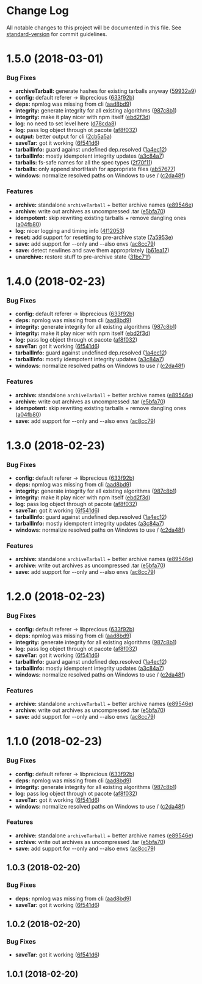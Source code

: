 # Change Log

All notable changes to this project will be documented in this file. See [standard-version](https://github.com/conventional-changelog/standard-version) for commit guidelines.

<a name="1.5.0"></a>
# 1.5.0 (2018-03-01)


### Bug Fixes

* **archiveTarball:** generate hashes for existing tarballs anyway ([59932a9](https://github.com/zkat/my-precious/commit/59932a9))
* **config:** default referer -> libprecious ([633f92b](https://github.com/zkat/my-precious/commit/633f92b))
* **deps:** npmlog was missing from cli ([aad8bd9](https://github.com/zkat/my-precious/commit/aad8bd9))
* **integrity:** generate integrity for all existing algorithms ([987c8b1](https://github.com/zkat/my-precious/commit/987c8b1))
* **integrity:** make it play nicer with npm itself ([ebd2f3d](https://github.com/zkat/my-precious/commit/ebd2f3d))
* **log:** no need to set level here ([d78cda8](https://github.com/zkat/my-precious/commit/d78cda8))
* **log:** pass log object through ot pacote ([af8f032](https://github.com/zkat/my-precious/commit/af8f032))
* **output:** better output for cli ([2cb5a5a](https://github.com/zkat/my-precious/commit/2cb5a5a))
* **saveTar:** got it working ([6f541d6](https://github.com/zkat/my-precious/commit/6f541d6))
* **tarballInfo:** guard against undefined dep.resolved ([1a4ec12](https://github.com/zkat/my-precious/commit/1a4ec12))
* **tarballInfo:** mostly idempotent integrity updates ([a3c84a7](https://github.com/zkat/my-precious/commit/a3c84a7))
* **tarballs:** fs-safe names for all the spec types ([2f70f11](https://github.com/zkat/my-precious/commit/2f70f11))
* **tarballs:** only append shortHash for appropriate files ([ab57677](https://github.com/zkat/my-precious/commit/ab57677))
* **windows:** normalize resolved paths on Windows to use / ([c2da48f](https://github.com/zkat/my-precious/commit/c2da48f))


### Features

* **archive:** standalone `archiveTarball` + better archive names ([e89546e](https://github.com/zkat/my-precious/commit/e89546e))
* **archive:** write out archives as uncompressed .tar ([e5bfa70](https://github.com/zkat/my-precious/commit/e5bfa70))
* **idempotent:** skip rewriting existing tarballs + remove dangling ones ([a04fb80](https://github.com/zkat/my-precious/commit/a04fb80))
* **log:** nicer logging and timing info ([4f12053](https://github.com/zkat/my-precious/commit/4f12053))
* **reset:** add support for resetting to pre-archive state ([7a5953e](https://github.com/zkat/my-precious/commit/7a5953e))
* **save:** add support for --only and --also envs ([ac8cc79](https://github.com/zkat/my-precious/commit/ac8cc79))
* **save:** detect newlines and save them appropriately ([b61ea17](https://github.com/zkat/my-precious/commit/b61ea17))
* **unarchive:** restore stuff to pre-archive state ([31bc71f](https://github.com/zkat/my-precious/commit/31bc71f))



<a name="1.4.0"></a>
# 1.4.0 (2018-02-23)


### Bug Fixes

* **config:** default referer -> libprecious ([633f92b](https://github.com/zkat/my-precious/commit/633f92b))
* **deps:** npmlog was missing from cli ([aad8bd9](https://github.com/zkat/my-precious/commit/aad8bd9))
* **integrity:** generate integrity for all existing algorithms ([987c8b1](https://github.com/zkat/my-precious/commit/987c8b1))
* **integrity:** make it play nicer with npm itself ([ebd2f3d](https://github.com/zkat/my-precious/commit/ebd2f3d))
* **log:** pass log object through ot pacote ([af8f032](https://github.com/zkat/my-precious/commit/af8f032))
* **saveTar:** got it working ([6f541d6](https://github.com/zkat/my-precious/commit/6f541d6))
* **tarballInfo:** guard against undefined dep.resolved ([1a4ec12](https://github.com/zkat/my-precious/commit/1a4ec12))
* **tarballInfo:** mostly idempotent integrity updates ([a3c84a7](https://github.com/zkat/my-precious/commit/a3c84a7))
* **windows:** normalize resolved paths on Windows to use / ([c2da48f](https://github.com/zkat/my-precious/commit/c2da48f))


### Features

* **archive:** standalone `archiveTarball` + better archive names ([e89546e](https://github.com/zkat/my-precious/commit/e89546e))
* **archive:** write out archives as uncompressed .tar ([e5bfa70](https://github.com/zkat/my-precious/commit/e5bfa70))
* **idempotent:** skip rewriting existing tarballs + remove dangling ones ([a04fb80](https://github.com/zkat/my-precious/commit/a04fb80))
* **save:** add support for --only and --also envs ([ac8cc79](https://github.com/zkat/my-precious/commit/ac8cc79))



<a name="1.3.0"></a>
# 1.3.0 (2018-02-23)


### Bug Fixes

* **config:** default referer -> libprecious ([633f92b](https://github.com/zkat/my-precious/commit/633f92b))
* **deps:** npmlog was missing from cli ([aad8bd9](https://github.com/zkat/my-precious/commit/aad8bd9))
* **integrity:** generate integrity for all existing algorithms ([987c8b1](https://github.com/zkat/my-precious/commit/987c8b1))
* **integrity:** make it play nicer with npm itself ([ebd2f3d](https://github.com/zkat/my-precious/commit/ebd2f3d))
* **log:** pass log object through ot pacote ([af8f032](https://github.com/zkat/my-precious/commit/af8f032))
* **saveTar:** got it working ([6f541d6](https://github.com/zkat/my-precious/commit/6f541d6))
* **tarballInfo:** guard against undefined dep.resolved ([1a4ec12](https://github.com/zkat/my-precious/commit/1a4ec12))
* **tarballInfo:** mostly idempotent integrity updates ([a3c84a7](https://github.com/zkat/my-precious/commit/a3c84a7))
* **windows:** normalize resolved paths on Windows to use / ([c2da48f](https://github.com/zkat/my-precious/commit/c2da48f))


### Features

* **archive:** standalone `archiveTarball` + better archive names ([e89546e](https://github.com/zkat/my-precious/commit/e89546e))
* **archive:** write out archives as uncompressed .tar ([e5bfa70](https://github.com/zkat/my-precious/commit/e5bfa70))
* **save:** add support for --only and --also envs ([ac8cc79](https://github.com/zkat/my-precious/commit/ac8cc79))



<a name="1.2.0"></a>
# 1.2.0 (2018-02-23)


### Bug Fixes

* **config:** default referer -> libprecious ([633f92b](https://github.com/zkat/my-precious/commit/633f92b))
* **deps:** npmlog was missing from cli ([aad8bd9](https://github.com/zkat/my-precious/commit/aad8bd9))
* **integrity:** generate integrity for all existing algorithms ([987c8b1](https://github.com/zkat/my-precious/commit/987c8b1))
* **log:** pass log object through ot pacote ([af8f032](https://github.com/zkat/my-precious/commit/af8f032))
* **saveTar:** got it working ([6f541d6](https://github.com/zkat/my-precious/commit/6f541d6))
* **tarballInfo:** guard against undefined dep.resolved ([1a4ec12](https://github.com/zkat/my-precious/commit/1a4ec12))
* **tarballInfo:** mostly idempotent integrity updates ([a3c84a7](https://github.com/zkat/my-precious/commit/a3c84a7))
* **windows:** normalize resolved paths on Windows to use / ([c2da48f](https://github.com/zkat/my-precious/commit/c2da48f))


### Features

* **archive:** standalone `archiveTarball` + better archive names ([e89546e](https://github.com/zkat/my-precious/commit/e89546e))
* **archive:** write out archives as uncompressed .tar ([e5bfa70](https://github.com/zkat/my-precious/commit/e5bfa70))
* **save:** add support for --only and --also envs ([ac8cc79](https://github.com/zkat/my-precious/commit/ac8cc79))



<a name="1.1.0"></a>
# 1.1.0 (2018-02-23)


### Bug Fixes

* **config:** default referer -> libprecious ([633f92b](https://github.com/zkat/my-precious/commit/633f92b))
* **deps:** npmlog was missing from cli ([aad8bd9](https://github.com/zkat/my-precious/commit/aad8bd9))
* **integrity:** generate integrity for all existing algorithms ([987c8b1](https://github.com/zkat/my-precious/commit/987c8b1))
* **log:** pass log object through ot pacote ([af8f032](https://github.com/zkat/my-precious/commit/af8f032))
* **saveTar:** got it working ([6f541d6](https://github.com/zkat/my-precious/commit/6f541d6))
* **windows:** normalize resolved paths on Windows to use / ([c2da48f](https://github.com/zkat/my-precious/commit/c2da48f))


### Features

* **archive:** standalone `archiveTarball` + better archive names ([e89546e](https://github.com/zkat/my-precious/commit/e89546e))
* **archive:** write out archives as uncompressed .tar ([e5bfa70](https://github.com/zkat/my-precious/commit/e5bfa70))
* **save:** add support for --only and --also envs ([ac8cc79](https://github.com/zkat/my-precious/commit/ac8cc79))



<a name="1.0.3"></a>
## 1.0.3 (2018-02-20)


### Bug Fixes

* **deps:** npmlog was missing from cli ([aad8bd9](https://github.com/zkat/my-precious/commit/aad8bd9))
* **saveTar:** got it working ([6f541d6](https://github.com/zkat/my-precious/commit/6f541d6))



<a name="1.0.2"></a>
## 1.0.2 (2018-02-20)


### Bug Fixes

* **saveTar:** got it working ([6f541d6](https://github.com/zkat/my-precious/commit/6f541d6))



<a name="1.0.1"></a>
## 1.0.1 (2018-02-20)
